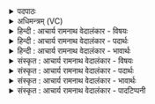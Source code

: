 <details><summary>पदपाठः</summary>

ऋ꣡च꣢꣯म्। सा꣡म꣢꣯। य꣣जामहे। या꣡भ्या꣢꣯म्। क꣡र्मा꣢꣯णि। कृ꣣ण्व꣡ते꣢। वि। ते꣡इति꣢। स꣡द꣢꣯सि। रा꣣जतः। यज्ञ꣢म्। दे꣣वे꣡षु꣢। व꣣क्षतः। ३६९।
</details>

<details><summary>अधिमन्त्रम् (VC)</summary>

- इन्द्रः
- वामदेवो गौतमः
- अनुष्टुप्
- गान्धारः
- ऐन्द्रं काण्डम्
</details>

<details><summary>हिन्दी : आचार्य रामनाथ वेदालंकार - विषयः</summary>

अगले मन्त्र का देवता ‘ऋक्सामौ’ है, इसमें ऋक् और साम के अध्ययन का विषय है।
</details>

<details><summary>हिन्दी : आचार्य रामनाथ वेदालंकार - पदार्थः</summary>

पदार्थान्वयभाषाः -  हम (ऋचम्) ऋग्वेद का, और (साम) सामवेद का (यजामहे) अर्थज्ञानपूर्वक तथा गीतिज्ञानपूर्वक अध्ययन करते हैं, और अध्यापन कराते हैं (याभ्याम्) जिनसे अर्थात् जिनका अध्ययन-अध्यापन करके (कर्माणि) तदुक्त कर्मों को वेदपाठी लोग (कृण्वते) करते हैं। (ते) वे ऋग्वेद और सामवेद (सदसि) निवासगृह तथा सभागृह में (राजतः) शोभा पाते हैं, क्योंकि वहाँ उनका पाठ और गान किया जाता है। और वे (देवेषु) विद्वानों में (यज्ञम्) यज्ञ-भावना को (वक्षतः) प्राप्त कराते हैं ॥१०॥
</details>

<details><summary>हिन्दी : आचार्य रामनाथ वेदालंकार - भावार्थः</summary>

भावार्थभाषाः -  हमें चाहिए कि ऋग्वेद, सामवेद, सामयोनि ऋचा, ऋचा पर किया जानेवाला सामगान, यह सब योग्य गुरुओं से अर्थज्ञानपूर्वक पढ़कर घर में, सभा में और विभिन्न समारोहों के अवसरों पर सस्वर वेदपाठ और सामगान किया करें ॥१०॥ इस दशति में इन्द्र नाम से और कश्यप नाम से इन्द्र का स्मरण करने से, उसकी अर्चनार्थ प्रेरणा होने से, उसके ध्यान का फल प्रतिपादित होने से, उसके दान की याचना होने से, दिव्य उषा का प्रभाव वर्णित होने से और ऋक् तथा साम के अध्ययन का संकल्प वर्णित होने से इस दशति के विषय की पूर्व दशति के विषय के साथ संगति है ॥ चतुर्थ प्रपाठक में द्वितीय अर्ध की तृतीय दशति समाप्त ॥ चतुर्थ अध्याय में द्वितीय खण्ड समाप्त ॥
</details>

<details><summary>संस्कृत : आचार्य रामनाथ वेदालंकार - विषयः</summary>

ऋक्सामौ देवते। ऋक्सामाध्ययनविषयमाह।
</details>

<details><summary>संस्कृत : आचार्य रामनाथ वेदालंकार - पदार्थः</summary>

पदार्थान्वयभाषाः -  वयम् (ऋचम्) ऋग्वेदम् (साम) सामवेदं च (यजामहे) अर्थज्ञानपूर्वकं गीतिज्ञानपूर्वकं च अधीमहे अध्यापयामश्च। यज देवपूजासंगतिकरणदानेषु। संगतिकरणं चात्र अध्ययनं, दानं च अध्यापनम्। (याभ्याम्) ऋक्सामभ्याम्, ययोः अध्ययनेनाध्यापनेन च इत्यर्थः (कर्माणि) तदुक्तानि कर्त्तव्यकर्माणि (कृण्वते) कुर्वन्ति तज्ज्ञाः। (ते) ऋक्साम्नी (सदसि) निवासगृहे सभागृहे च (राजतः) शोभेते, गृहेषु सभासु च तेषां पाठो गानं च क्रियते इत्यर्थः, (देवेषु) विद्वत्सु च (यज्ञम्) यज्ञभावनाम् (वक्षतः) वहतः प्रापयतः। वह प्रापणे धातोर्लेटि रूपम् ॥१०॥
</details>

<details><summary>संस्कृत : आचार्य रामनाथ वेदालंकार - भावार्थः</summary>

भावार्थभाषाः -  अस्माभिः ऋग्वेदं सामवेदं सामयोनिरूपामृचम् ऋच्यधूढं सामगानं च सर्वमेतद् योग्येभ्यो गुरुभ्योऽर्थज्ञानपूर्वकमधीत्य गृहे सभायां विभिन्नसमारोहेषु च सस्वरं वेदपाठः सामगानं च विधातव्ये ॥१०॥ अत्रेन्द्रनाम्ना कश्यपनाम्ना चेन्द्रस्य स्मरणात्, तदर्चनार्थं प्रेरणात्, तद्ध्यानफलप्रतिपादनात्, तद्दानयाचनात्, दिव्याया उषसः प्रभाववर्णनाद्, ऋक्सामाध्ययनसंकल्पवर्णनाच्चैतद्दशत्यर्थस्य पूर्वदशत्यर्थेन सह सङ्गतिरस्तीति वेद्यम् ॥ इति चतुर्थे प्रपाठके द्वितीयार्धे तृतीया दशतिः ॥ इति चतुर्थेऽध्याये द्वितीयः खण्डः ॥
</details>

<details><summary>संस्कृत : आचार्य रामनाथ वेदालंकार - पादटिप्पनी</summary>

टिप्पणी:   १. अथ० ७।५४।१ ऋषिः ब्रह्मा, देवते ऋक्साम्नी। ‘कृण्वते’, ‘वि ते’ ‘वक्षतः’ इत्यत्र क्रमेण ‘कुर्वते’, ‘एते’, ‘यच्छतः’ इति पाठः।
</details>